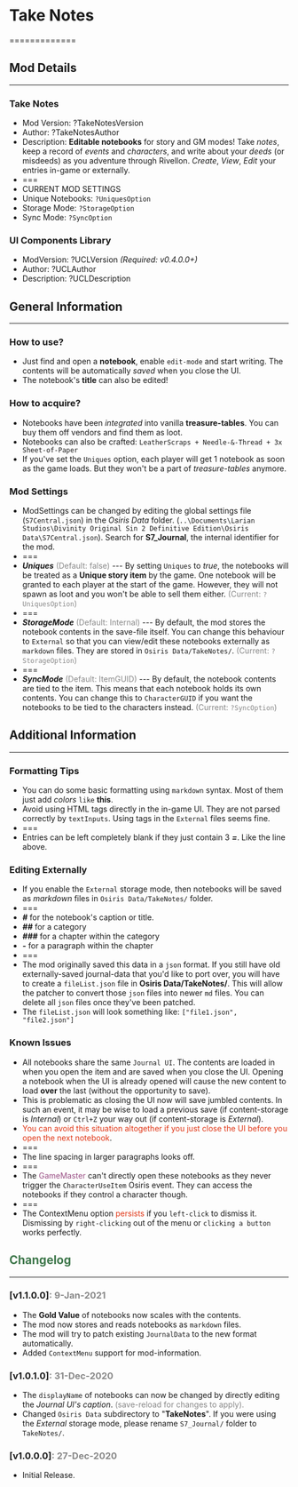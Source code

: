 # Take Notes
=============

## Mod Details
--------------

### Take Notes
- Mod Version:  ?TakeNotesVersion
- Author:  ?TakeNotesAuthor
- Description:  **Editable notebooks** for story and GM modes! Take _notes_, keep a record of _events_ and _characters_, and write about your _deeds_ (or misdeeds) as you adventure through Rivellon. _Create_, _View_, _Edit_ your entries in-game or externally.
- ===
- CURRENT MOD SETTINGS
- Unique Notebooks:  `?UniquesOption`
- Storage Mode:  `?StorageOption`
- Sync Mode:  `?SyncOption`

### UI Components Library
- ModVersion:  ?UCLVersion  *(Required: v0.4.0.0+)*
- Author:  ?UCLAuthor
- Description:  ?UCLDescription

## General Information
-----------------------

### How to use?
- Just find and open a **notebook**, enable `edit-mode` and start writing. The contents will be automatically *saved* when you close the UI.
- The notebook's **title** can also be edited!

### How to acquire?
- Notebooks have been _integrated_ into vanilla **treasure-tables**. You can buy them off vendors and find them as loot.
- Notebooks can also be crafted: `LeatherScraps + Needle-&-Thread + 3x Sheet-of-Paper`
- If you've set the `Uniques` option, each player will get 1 notebook as soon as the game loads. But they won't be a part of _treasure-tables_ anymore.

### Mod Settings
- ModSettings can be changed by editing the global settings file (`S7Central.json`) in the *Osiris Data* folder. (`..\Documents\Larian Studios\Divinity Original Sin 2 Definitive Edition\Osiris Data\S7Central.json`). Search for **S7_Journal**, the internal identifier for the mod.
- ===
- ***Uniques*** <font color='#888888'>(Default: false)</font> --- By setting `Uniques` to _true_, the notebooks will be treated as a **Unique story item** by the game. One notebook will be granted to each player at the start of the game. However, they will not spawn as loot and you won't be able to sell them either. <font color='#888888'>(Current: `?UniquesOption`)</font>
- ===
- ***StorageMode*** <font color='#888888'>(Default: Internal)</font> --- By default, the mod stores the notebook contents in the save-file itself. You can change this behaviour to `External` so that you can view/edit these notebooks externally as `markdown` files. They are stored in `Osiris Data/TakeNotes/`. <font color='#888888'>(Current: `?StorageOption`)</font>
- ===
- ***SyncMode*** <font color='#888888'>(Default: ItemGUID)</font> --- By default, the notebook contents are tied to the item. This means that each notebook holds its own contents. You can change this to `CharacterGUID` if you want the notebooks to be tied to the characters instead. <font color='#888888'>(Current: `?SyncOption`)</font>

## Additional Information
--------------------------

### Formatting Tips
- You can do some basic formatting using `markdown` syntax. Most of them just add *colors* `like` **this**.
- Avoid using HTML tags directly in the in-game UI. They are not parsed correctly by `textInputs`. Using tags in the `External` files seems fine. 
- ===
- Entries can be left completely blank if they just contain 3 ***=***. Like the line above.

### Editing Externally
- If you enable the `External` storage mode, then notebooks will be saved as *markdown* files in `Osiris Data/TakeNotes/` folder.
- ===
- ***#*** for the notebook's caption or title.
- ***##*** for a category
- ***###*** for a chapter within the category
- ***-*** for a paragraph within the chapter
- ===
- The mod originally saved this data in a `json` format. If you still have old externally-saved journal-data that you'd like to port over, you will have to create a `fileList.json` file in **Osiris Data/TakeNotes/**. This will allow the patcher to convert those `json` files into newer `md` files. You can delete all `json` files once they've been patched.
- The `fileList.json` will look something like: `["file1.json", "file2.json"]`

### Known Issues
- All notebooks share the same `Journal UI`. The contents are loaded in when you open the item and are saved when you close the UI. Opening a notebook when the UI is already opened will cause the new content to load **over** the last (without the opportunity to save).
- This is problematic as closing the UI now will save jumbled contents. In such an event, it may be wise to load a previous save (if content-storage is _Internal_) or `Ctrl+Z` your way out (if content-storage is _External_).
- <font color='#E03616'>You can avoid this situation altogether if you just close the UI before you open the next notebook</font>.
- ===
- The line spacing in larger paragraphs looks off.
- ===
- The <font color='#9A5085'>GameMaster</font> can't directly open these notebooks as they never trigger the `CharacterUseItem` Osiris event. They can access the notebooks if they control a character though.
- ===
- The ContextMenu option <font color='#E03616'>persists</font> if you `left-click` to dismiss it. Dismissing by `right-clicking` out of the menu or `clicking a button` works perfectly. 

## <font color='#3F784C'>Changelog</font>
-----------------------------------------

### [v1.1.0.0]<font color='#888888'>: 9-Jan-2021</font>
- The **Gold Value** of notebooks now scales with the contents.
- The mod now stores and reads notebooks as `markdown` files.
- The mod will try to patch existing `JournalData` to the new format automatically.
- Added `ContextMenu` support for mod-information.

### [v1.0.1.0]<font color='#888888'>: 31-Dec-2020</font>
- The `displayName` of notebooks can now be changed by directly editing the _Journal UI's caption_. <font color='#888888'>(save-reload for changes to apply).</font>
- Changed `Osiris Data` subdirectory to "**TakeNotes**". If you were using the _External_ storage mode, please rename `S7_Journal/` folder to `TakeNotes/`.

### [v1.0.0.0]<font color='#888888'>: 27-Dec-2020</font>
- Initial Release.

